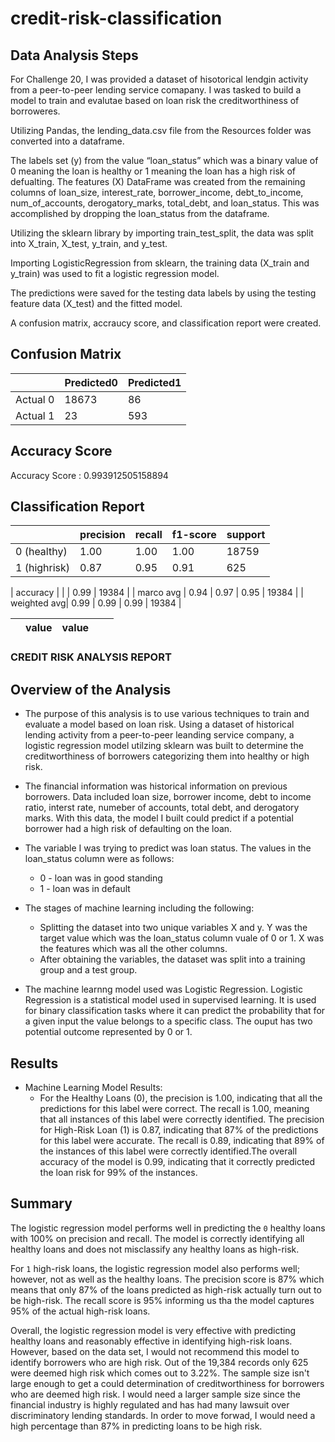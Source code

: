 # credit-risk-classification

## Data Analysis Steps

For Challenge 20, I was provided a dataset of hisotorical lendgin activity from a peer-to-peer lending service comapany. I was tasked to build a model to train and evalutae based on loan risk the creditworthiness of borroweres. 

Utilizing Pandas, the lending_data.csv file from the Resources folder was converted into a dataframe. 

The labels set (y) from the value “loan_status” which was a binary value of 0 meaning the loan is healthy or 1 meaning the loan has a high risk of defualting. The features (X) DataFrame was created from the remaining columns of loan_size, interest_rate, borrower_income, debt_to_income, num_of_accounts, derogatory_marks, total_debt, and loan_status. This was accomplished by dropping the loan_status from the dataframe. 

Utilizing the sklearn library by importing train_test_split, the data was split into X_train, X_test, y_train, and y_test. 

Importing LogisticRegression from sklearn, the training data (X_train and y_train) was used to fit a logistic regression model.

The predictions were saved for the testing data labels by using the testing feature data (X_test) and the fitted model.

A confusion matrix, accraucy score, and classification report were created. 

## Confusion Matrix

|              |Predicted0|Predicted1|
|--------------|----------|----------|
| Actual 0     | 18673    | 86       |
| Actual 1     | 23       | 593      |

## Accuracy Score
Accuracy Score : 0.993912505158894

## Classification Report 

|              | precision |  recall  | f1-score | support  |
|--------------|-----------|----------|----------|----------|
|  0 (healthy) | 1.00      | 1.00     |  1.00    | 18759    |
|  1 (highrisk)| 0.87      | 0.95     |  0.91    | 625      |



|  accuracy    |           |          | 0.99     |  19384   | 
|  marco avg   |  0.94     | 0.97     | 0.95     |  19384   | 
|  weighted avg|  0.99     | 0.99     | 0.99     |  19384   |


|              | value     | value    |          |          |
|--------------|-----------|----------|----------|----------|

### CREDIT RISK ANALYSIS REPORT

## Overview of the Analysis

* The purpose of this analysis is to use various techniques to train and evaluate a model based on loan risk. Using a dataset of historical lending activity from a peer-to-peer leanding service company, a logistic regression model utilzing sklearn was built to determine the creditworthiness of borrowers categorizing them into healthy or high risk. 

* The financial information was historical information on previous borrowers. Data included loan size, borrower income, debt to income ratio, interst rate, numeber of accounts, total debt, and derogatory marks. With this data, the model I built could predict if a potential borrower had a high risk of defaulting on the loan. 

* The variable I was trying to predict was loan status. The values in the loan_status column were as follows:
    *   0 - loan was in good standing
    *   1 - loan was in default


* The stages of machine learning including the following:
    *   Splitting the dataset into two unique variables X and y. Y was the target value which was the loan_status column vuale of 0 or 1. X was the features which was all the other columns. 
    *   After obtaining the variables, the dataset was split into a training group and a test group. 


* The machine learnng model used was Logistic Regression. Logistic Regression is a statistical model used in supervised learning. It is used for binary classification tasks where it can predict the probability that for a given input the value belongs to a specific class. The ouput has two potential outcome represented by 0 or 1. 

## Results

* Machine Learning Model Results:
    * For the Healthy Loans (0), the precision is 1.00, indicating that all the predictions for this label were correct. The recall is 1.00, meaning that all instances of this label were correctly identified.
        The precision for High-Risk Loan (1) is 0.87, indicating that 87% of the predictions for this label were accurate. The recall is 0.89, indicating that 89% of the instances of this label were correctly identified.The overall accuracy of the model is 0.99, indicating that it correctly predicted the loan risk for 99% of the instances.


## Summary

The logistic regression model performs well in predicting the `0` healthy loans with 100% on precision and recall. The model is correctly identifying all healthy loans and does not misclassify any healthy loans as high-risk.

For `1` high-risk loans, the logistic regression model also performs well; however, not as well as the healthy loans. The precision score is 87% which means that only 87% of the loans predicted as high-risk actually turn out to be high-risk. The recall score is 95% informing us tha the model captures 95% of the actual high-risk loans.

Overall, the logistic regression model is very effective with predicting healthy loans and reasonably effective in identifying high-risk loans. However, based on the data set, I would not recommend this model to identify borrowers who are high risk. Out of the 19,384 records only 625 were deemed high risk which comes out to 3.22%. The sample size isn't large enough to get a could determination of creditworthiness for borrowers who are deemed high risk. I would need a larger sample size since the financial industry is highly regulated and has had many lawsuit over discriminatory lending standards. In order to move forwad, I would need a high percentage than 87% in predicting loans to be high risk. 

